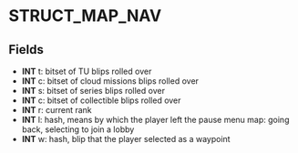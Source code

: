 # STRUCT_MAP_NAV

## Fields
* **INT** t: bitset of TU blips rolled over
* **INT** c: bitset of cloud missions blips rolled over
* **INT** s: bitset of series blips rolled over
* **INT** c: bitset of collectible blips rolled over
* **INT** r: current rank
* **INT** l: hash, means by which the player left the pause menu map: going back, selecting to join a lobby
* **INT** w: hash, blip that the player selected as a waypoint